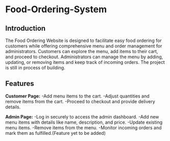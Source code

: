 # Food-Ordering-System

## Introduction
The Food Ordering Website is designed to facilitate easy food ordering for customers while offering comprehensive menu and order management for administrators. Customers can explore the menu, add items to their cart, and proceed to checkout. Administrators can manage the menu by adding, updating, or removing items and keep track of incoming orders. The project is still in process of building.

## Features
**Customer Page:**
-Add menu items to the cart.
-Adjust quantities and remove items from the cart.
-Proceed to checkout and provide delivery details.

**Admin Page:**
-Log in securely to access the admin dashboard.
-Add new menu items with details like name, description, and price.
-Update existing menu items.
-Remove items from the menu.
-Monitor incoming orders and mark them as fulfilled.(Feature yet to be added)
